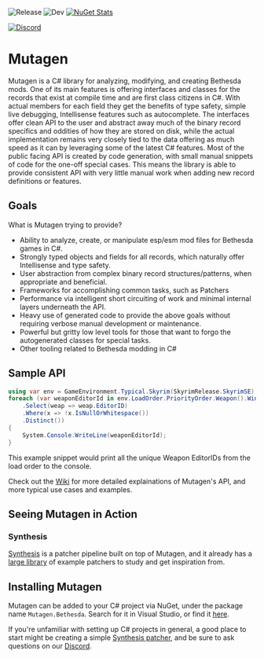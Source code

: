 ![Release](https://github.com/Mutagen-Modding/Mutagen/workflows/Release/badge.svg) ![Dev](https://github.com/Mutagen-Modding/Mutagen/workflows/Dev/badge.svg) [![NuGet Stats](https://img.shields.io/nuget/v/Mutagen.Bethesda.svg)](https://www.nuget.org/packages/Mutagen.Bethesda)

[![Discord](https://discordapp.com/api/guilds/759302581448474626/widget.png)](https://discord.gg/53KMEsW)

# Mutagen
Mutagen is a C# library for analyzing, modifying, and creating Bethesda mods. One of its main features is offering interfaces and classes for the records that exist at compile time and are first class citizens in C#. With actual members for each field they get the benefits of type safety, simple live debugging, Intellisense features such as autocomplete. The interfaces offer clean API to the user and abstract away much of the binary record specifics and oddities of how they are stored on disk, while the actual implementation remains very closely tied to the data offering as much speed as it can by leveraging some of the latest C# features. Most of the public facing API is created by code generation, with small manual snippets of code for the one-off special cases. This means the library is able to provide consistent API with very little manual work when adding new record definitions or features.

## Goals
What is Mutagen trying to provide?
- Ability to analyze, create, or manipulate esp/esm mod files for Bethesda games in C#.
- Strongly typed objects and fields for all records, which naturally offer Intellisense and type safety.
- User abstraction from complex binary record structures/patterns, when appropriate and beneficial.
- Frameworks for accomplishing common tasks, such as Patchers
- Performance via intelligent short circuiting of work and minimal internal layers underneath the API.
- Heavy use of generated code to provide the above goals without requiring verbose manual development or maintenance.
- Powerful but gritty low level tools for those that want to forgo the autogenerated classes for special tasks.
- Other tooling related to Bethesda modding in C#

## Sample API
```csharp
using var env = GameEnvironment.Typical.Skyrim(SkyrimRelease.SkyrimSE);
foreach (var weaponEditorId in env.LoadOrder.PriorityOrder.Weapon().WinningOverrides()
    .Select(weap => weap.EditorID)
    .Where(x => !x.IsNullOrWhitespace())
    .Distinct())
{
    System.Console.WriteLine(weaponEditorId);
}
```
This example snippet would print all the unique Weapon EditorIDs from the load order to the console.

Check out the [Wiki](https://github.com/Mutagen-Modding/Mutagen/wiki) for more detailed explainations of Mutagen's API, and more typical use cases and examples.

## Seeing Mutagen in Action
### Synthesis
[Synthesis](https://github.com/Mutagen-Modding/Synthesis) is a patcher pipeline built on top of Mutagen, and it already has a [large library](https://github.com/Mutagen-Modding/Synthesis/network/dependents?package_id=UGFja2FnZS0xMzg1MjY1MjYz) of example patchers to study and get inspiration from.

## Installing Mutagen
Mutagen can be added to your C# project via NuGet, under the package name `Mutagen.Bethesda`.  Search for it in Visual Studio, or find it [here](https://www.nuget.org/packages/Mutagen.Bethesda/).

If you're unfamiliar with setting up C# projects in general, a good place to start might be creating a simple [Synthesis patcher](https://github.com/Mutagen-Modding/Synthesis/wiki/Create-a-Patcher), and be sure to ask questions on our [Discord](https://discord.gg/53KMEsW).
